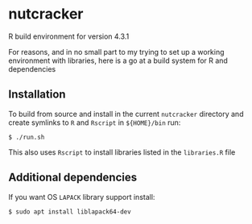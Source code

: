# nutcracker
R build environment for version 4.3.1

For reasons, and in no small part to my trying to set up a working environment with libraries, here is a go at a build system for R and dependencies

## Installation

To build from source and install in the current `nutcracker` directory and create symlinks to `R` and `Rscript` in `${HOME}/bin` run:

    $ ./run.sh
    
This also uses `Rscript` to install libraries listed in the `libraries.R` file

## Additional dependencies

If you want OS `LAPACK` library support install:

    $ sudo apt install liblapack64-dev
